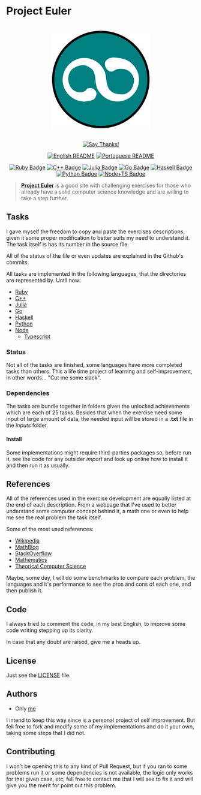 # Project Euler

<div align="center">
<br>
<img src="./logo/logo.png" width=260 height=260/>
<br>
<br>

[![Say Thanks!](https://img.shields.io/badge/Say%20Thanks-!-1EAEDB.svg?longCache=true&style=for-the-badge)](https://saythanks.io/to/Fazendaaa)

[![English README](https://img.shields.io/badge/Language-EN-blue.svg?longCache=true&style=for-the-badge)](./README.md)
[![Portuguese README](https://img.shields.io/badge/Linguagem-PT-green.svg?longCache=true&style=for-the-badge)](./docs/readme/README_PT.md)

[![Ruby Badge](https://img.shields.io/badge/Ruby-66/627-brightgreen.svg?longCache=true&style=for-the-badge)](./src/ruby/)
[![C++ Badge](https://img.shields.io/badge/C++-3/627-yellowgreen.svg?longCache=true&style=for-the-badge)](./src/cpp/)
[![Julia Badge](https://img.shields.io/badge/Julia-3/627-yellow.svg?longCache=true&style=for-the-badge)](./src/julia/)
[![Go Badge](https://img.shields.io/badge/Go-12/627-orange.svg?longCache=true&style=for-the-badge)](./src/go/)
[![Haskell Badge](https://img.shields.io/badge/Haskell-15/627-ff69b4.svg?longCache=true&style=for-the-badge)](./src/haskell/)
[![Python Badge](https://img.shields.io/badge/Python-31/627-blue.svg?longCache=true&style=for-the-badge)](./src/python/)
[![Node+TS Badge](https://img.shields.io/badge/Node+TS-1/627-bb86fc.svg?longCache=true&style=for-the-badge)](./src/node/)

</div>

> **[Project Euler](https://projecteuler.net)** is a good site with challenging exercises for those who already have a solid computer science knowledge and are willing to take a step further.

## Tasks
I gave myself the freedom to copy and paste the exercises descriptions, given it some proper modification to better suits my need to understand it. The task itself is has its number in the source file.

All of the status of the file or even updates are explained in the Github's commits.

All tasks are implemented in the following languages, that the directories are represented by. Until now:

* [Ruby](https://www.ruby-lang.org)
* [C++](http://www.cplusplus.com)
* [Julia](https://julialang.org/)
* [Go](https://golang.org/)
* [Haskell](https://haskell-lang.org/)
* [Python](https://www.python.org/)
* [Node](https://nodejs.org/)
    * [Typescript](http://typescriptlang.org/)

### Status
Not all of the tasks are finished, some languages have more completed tasks than others. This a life time project of learning and self-improvement, in other words... "Cut me some slack".

### Dependencies
The tasks are bundle together in folders given the unlocked achievements which are each of 25 tasks. Besides that when the exercise need some input of large amount of data, the needed input will be stored in a __.txt__ file in the _inputs_ folder.

#### Install
Some implementations might require third-parties packages so, before run it, see the code for any outsider _import_ and look up online how to install it and then run it as usually.

## References
All of the references used in the exercise development are equally listed at the end of each description. From a webpage that I've used to better understand some computer concept behind it, a math one or even to help me see the real problem the task itself.

Some of the most used references:

* [Wikipedia](https://www.wikipedia.org)
* [MathBlog](http://www.mathblog.dk/category/solutions/project-euler/)
* [StackOverflow](https://stackoverflow.com/)
* [Mathematics](https://math.stackexchange.com/)
* [Theorical Computer Science](https://cstheory.stackexchange.com/)

Maybe, some day, I will do some benchmarks to compare each problem, the languages and it's performance to see the pros and cons of each one, and then publish it.

## Code
I always tried to comment the code, in my best English, to improve some code writing stepping up its clarity.

In case that any doubt are raised, give me a heads up.

## License
Just see the [LICENSE](./LICENSE) file.

## Authors
* Only [me](https://github.com/Fazendaaa)

I intend to keep this way since is a personal project of self improvement. But fell free to fork and modify some of my implementations and do it your own, taking some steps that I did not.

## Contributing
I won't be opening this to any kind of Pull Request, but if you ran to some problems run it or some dependencies is not available, the logic only works for that given case, etc; fell free to contact me that I will see to fix it and will give you the merit for point out this problem.
